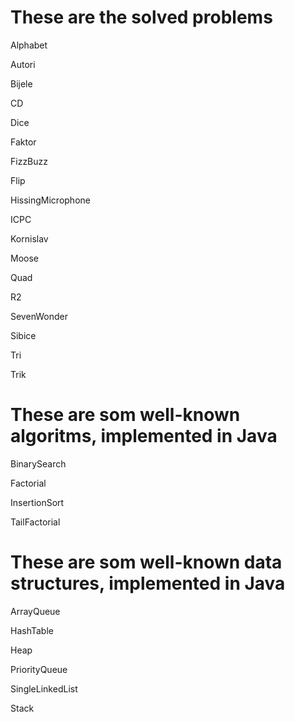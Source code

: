 <h1>These are the solved problems</h1>

Alphabet

Autori

Bijele

CD

Dice

Faktor

FizzBuzz

Flip

HissingMicrophone

ICPC

Kornislav

Moose

Quad

R2

SevenWonder

Sibice

Tri

Trik


<h1>These are som well-known algoritms, implemented in Java</h1>

BinarySearch

Factorial

InsertionSort

TailFactorial


<h1>These are som well-known data structures, implemented in Java</h1>

ArrayQueue

HashTable

Heap

PriorityQueue

SingleLinkedList

Stack


